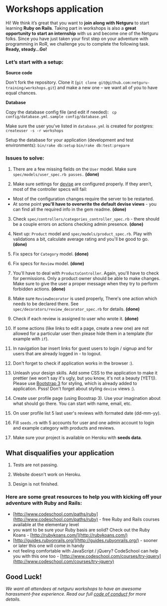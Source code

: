 # Workshops application

Hi! We think it’s great that you want to **join along with Netguru** to start learning **Ruby on Rails**. Taking part in workshops is also a **great opportunity to start an internship** with us and become one of the Netguru folks. Since you have just taken your first step on your adventure with programming in RoR, we challenge you to complete the following task. **Ready, steady…Go!**

### Let’s start with a setup:

**Source code**

Don't fork the repository. Clone it (`git clone git@github.com:netguru-training/workshops.git`) and make a new one – we want all of you to have equal chances.

**Database**

Copy the database config file (and edit if needed): 
` cp config/database.yml.sample config/database.yml`

Make sure the user you've listed in `database.yml` is created for postgres:
`createuser -s -r workshops`

Setup the database for your application (development and test environments):
`bin/rake db:setup`
`bin/rake db:test:prepare`


### Issues to solve:

1. There are a few missing fields on the `User` model. Make sure `spec/models/user_spec.rb passes.` **(done)**

2. Make sure settings for [devise](https://github.com/plataformatec/devise) are
   configured properly.  If they aren’t, most of the controller specs will fail: 
  * Most of the configuration changes require the server to be restarted.
  * At some point **you'll have to overwrite the default devise views** - you can find all the required info in the gem readme. **(done)**
  
3. Check `spec/controllers/categories_controller_spec.rb` - there should be a
   couple errors on actions checking admin presence. **(done)**

4. Next up: `Product` model and `spec/models/product_spec.rb`. Play with validations a bit, calculate average rating and you'll be good to go. **(done)**

5. Fix specs for `Category` model. **(done)**

6. Fix specs for `Review` model. **(done)**

7. You'll have to deal with `ProductsController`. Again, you'll have to check for permissions. Only a product owner should be able to make changes. Make sure to give the user a proper message when they try to perform forbidden actions. **(done)**

8. Make sure `ReviewDecorator` is used properly, There's one action which needs to be declared there. See `spec/decorators/review_decorator_spec.rb` for details. **(done)**

9. Check if each review is assigned to user who wrote it. **(done)**

10. If some actions (like links to edit a page, create a new one) are not allowed for a particular user then please hide them in a template (for example with `if`).

11. In navigation bar insert links for guest users to login / signup and for users that are already logged in - to logout.

12. Don't forget to check if application works in the browser :).

13. Unleash your design skills. Add some CSS to the application to make it prettier (we won't say it's ugly, but you know, it's not a beauty [YET!]). Please use [Bootstrap 3](http://getbootstrap.com/css/) for styling, which is already added to application. Psss! Don't forget about styling `devise` views :).

14. Create user profile page (using Boostrap 3). Use your imagination about what should go there. You can start with name, email, etc.

15. On user profile list 5 last user's reviews with formated date (dd-mm-yy).

16. Fill `seeds.rb` with 5 accounts for user and one admin account to login and example category with products and reviews.

17. Make sure your project is available on Heroku with **seeds data**.

## What disqualifies your application

1. Tests are not passing.

2. Website doesn't work on Heroku.

3. Design is not finished.

### Here are some great resources to help you with kicking off your adventure with Ruby and Rails:

* [http://www.codeschool.com/paths/ruby](http://www.codeschool.com/paths/ruby) - free Ruby and Rails courses available at the elementary level
* you want to be sure your Ruby basis are solid? Check out the Ruby Koans - [http://rubykoans.com/](http://rubykoans.com/)
* [http://guides.rubyonrails.org/](http://guides.rubyonrails.org/) - sooner or later this one will come in handy
* not feeling comfortable with JavaScript / jQuery? CodeSchool can help you with this one too - [http://www.codeschool.com/courses/try-jquery](http://www.codeschool.com/courses/try-jquery)

## Good Luck! 

*We want all attendees at netguru workshops to have an awesome harassment-free experience. Read our full [code of conduct](https://github.com/netguru-training/workshops/blob/master/code_of_conduct.md) for more details.*
